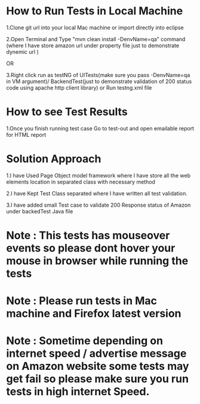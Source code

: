 # How to Run Tests in Local Machine
1.Clone git url into your local Mac machine or import directly into eclipse

2.Open Terminal and Type "mvn clean install -DenvName=qa" command (where I have store amazon url under property file just to demonstrate dynemic url )  

OR

3.Right click run as testNG of UITests(make sure you pass -DenvName=qa in VM argument)/ BackendTest(just to demonstrate validation of 200 status code using apache http client library) or Run testng.xml file


# How to see Test Results
1.Once you finish running test case Go to test-out and open emailable report for HTML report

# Solution Approach
1.I have Used Page Object model framework where I have store all the web elements location in separated class with necessary method

2.I have Kept Test Class separated where I have written all test validation.

3.I have added small Test case to validate 200 Response status of Amazon under backedTest Java file

# Note : This tests has mouseover events so please dont hover your mouse in browser while running the tests
# Note : Please run tests in Mac machine and Firefox latest version
# Note : Sometime depending on internet speed / advertise message on Amazon website some tests may get fail so please make sure you run tests in high internet Speed.
